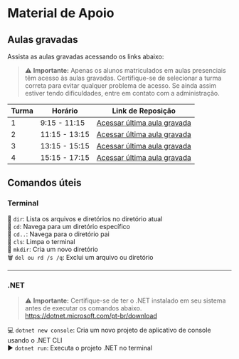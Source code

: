 # Material de Apoio

## Aulas gravadas
Assista as aulas gravadas acessando os links abaixo:

> :warning: **Importante:** Apenas os alunos matriculados em aulas presenciais têm acesso às aulas gravadas. Certifique-se de selecionar a turma correta para evitar qualquer problema de acesso. Se ainda assim estiver tendo dificuldades, entre em contato com a administração.

| Turma | Horário          | Link de Reposição                                     |
|-------|------------------|-------------------------------------------------------|
| 1     | 9:15 - 11:15     | [Acessar última aula gravada](https://1drv.ms/f/s!AABDE_eMAQ0LgoEA?e=UBJCRY) |
| 2     | 11:15 - 13:15    | [Acessar última aula gravada](https://1drv.ms/f/s!AABDE_eMAQ0LgoEA?e=UBJCRY) |
| 3     | 13:15 - 15:15    | [Acessar última aula gravada](https://1drv.ms/f/s!AABDE_eMAQ0LgoEA?e=UBJCRY) |
| 4     | 15:15 - 17:15    | [Acessar última aula gravada](https://1drv.ms/f/s!AABDE_eMAQ0LgoEA?e=UBJCRY) |

## Comandos úteis
### Terminal
:file_folder: `dir`: Lista os arquivos e diretórios no diretório atual\
:open_file_folder: `cd`: Navega para um diretório específico\
:arrow_up_small: `cd..`: Navega para o diretório pai\
:broom: `cls`: Limpa o terminal\
:file_folder: `mkdir`: Cria um novo diretório\
:wastebasket: `del ou rd /s /q`: Exclui um arquivo ou diretório

---

### .NET
> :warning: **Importante:** Certifique-se de ter o .NET instalado em seu sistema antes de executar os comandos abaixo.
> https://dotnet.microsoft.com/pt-br/download

:computer: `dotnet new console`: Cria um novo projeto de aplicativo de console usando o .NET CLI\
:arrow_forward: `dotnet run`: Executa o projeto .NET no terminal

